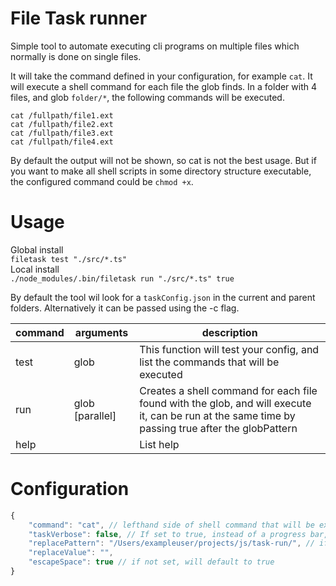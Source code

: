 # File Task runner
Simple tool to automate executing cli programs on multiple files which normally is done on single files.

It will take the command defined in your configuration, for example `cat`.
It will execute a shell command for each file the glob finds.
In a folder with 4 files, and glob `folder/*`, the following commands will be executed.  
```
cat /fullpath/file1.ext
cat /fullpath/file2.ext
cat /fullpath/file3.ext
cat /fullpath/file4.ext
```

By default the output will not be shown, so cat is not the best usage.
But if you want to make all shell scripts in some directory structure executable, the configured command could be `chmod +x`.

# Usage 
Global install  
`filetask test "./src/*.ts"`  
Local install  
`./node_modules/.bin/filetask run "./src/*.ts" true`  

By default the tool wil look for a `taskConfig.json` in the current and parent folders. Alternatively it can be passed using the -c flag.


| command | arguments       | description                                                                                                                                       |
|---------|-----------------|---------------------------------------------------------------------------------------------------------------------------------------------------|
| test    | glob            | This function will test your config, and list the commands that will be executed                                                                  |
| run     | glob [parallel] | Creates a shell command for each file found with the glob, and will execute it, can be run at the same time by passing true after the globPattern |
| help    |                 | List help                                                                                                                                         |

# Configuration
```js
{
    "command": "cat", // lefthand side of shell command that will be executed
    "taskVerbose": false, // If set to true, instead of a progress bar, the output of all commands will be executed
    "replacePattern": "/Users/exampleuser/projects/js/task-run/", // if set will try to replace this in the filepath to the replace value
    "replaceValue": "",
    "escapeSpace": true // if not set, will default to true
}
```